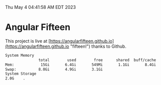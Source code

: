 Thu May  4 04:41:58 AM EDT 2023

# Angular Fifteen


This project is live at [https://angularfifteen.github.io](https://angularfifteen.github.io "fifteen!") thanks to Github.

```bash
System Memory
               total        used        free      shared  buff/cache   available
Mem:            15Gi       6.4Gi       549Mi       1.1Gi       8.4Gi       7.5Gi
Swap:          8.0Gi       4.9Gi       3.1Gi
System Storage
2.0G	.
```
